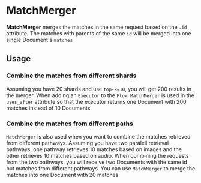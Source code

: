 # MatchMerger

**MatchMerger** merges the matches in the same request based on the `.id` attribute. The matches with parents of the same `id` will be merged into one single Document's `matches`


## Usage
### Combine the matches from different shards
Assuming you have 20 shards and use `top-k=10`, you will get 200 results in the merger.
When adding an `Executor` to the `Flow`, `MatchMerger` is used in the `uses_after` attribute so that the executor returns one Document with 200 matches instead of 10 Documents.

### Combine the matches from different paths
`MatchMerger` is also used when you want to combine the matches retrieved from different pathways. Assuming you have two paralell retrieval pathways, one pathway retrieves 10 matches based on images and the other retrieves 10 matches based on audio. When combining the requests from the two pathways, you will receive two Documents with the same id but matches from different pathways. You can use `MatchMerger` to merge the matches into one Document with 20 matches.
